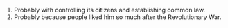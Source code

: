 1. Probably with controlling its citizens and establishing common law.
2. Probably because people liked him so much after the Revolutionary War.
<!--stackedit_data:
eyJoaXN0b3J5IjpbLTk1OTAzOTk4NSw3MzA5OTgxMTZdfQ==
-->